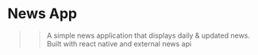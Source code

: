 # News App

> > A simple news application that displays daily & updated news.  
> > Built with react native and external news api
